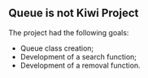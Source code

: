 ## Queue is not Kiwi Project






The project had the following goals:

- Queue class creation;
- Development of a search function;
- Development of a removal function.
